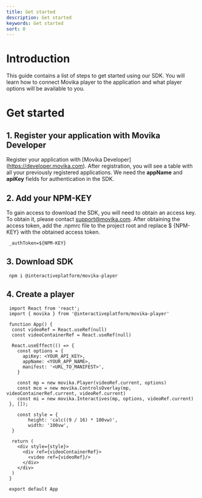 ```yaml
---
title: Get started
description: Get started
keywords: Get started
sort: 0
---
```


# Introduction

This guide contains a list of steps to get started using our SDK. You will learn how to connect Movika player to the application and what player options will be available to you.

# Get started

## 1. Register your application with Movika Developer

Register your application with [Movika Developer] (https://developer.movika.com). After registration, you will see a table with all your previously registered applications. We need the **appName** and **apiKey** fields for authentication in the SDK.

## 2. Add your NPM-KEY

To gain access to download the SDK, you will need to obtain an access key. To obtain it, please contact support@movika.com. After obtaining the access token, add the .npmrc file to the project root and replace $ {NPM-KEY} with the obtained access token.

```
 _authToken=${NPM-KEY}
```

## 3. Download SDK

```
 npm i @interactiveplatform/movika-player
```

## 4. Create a player

```
 import React from 'react';
 import { movika } from '@interactiveplatform/movika-player'

 function App() {
  const videoRef = React.useRef(null)
  const videoContainerRef = React.useRef(null)

  React.useEffect(() => {
    const options = {
      apiKey: <YOUR_API_KEY>,
      appName: <YOUR_APP_NAME>,
      manifest: '<URL_TO_MANIFEST>',
    }

    const mp = new movika.Player(videoRef.current, options)
    const mco = new movika.ControlsOverlay(mp, videoContainerRef.current, videoRef.current)
    const mi = new movika.Interactives(mp, options, videoRef.current)
 }, []);

	const style = {
		height: 'calc((9 / 16) * 100vw)',
		width: '100vw',
  }

  return (
    <div style={style}>
      <div ref={videoContainerRef}>
        <video ref={videoRef}/>
      </div>
    </div>
  )
 }

 export default App
```
